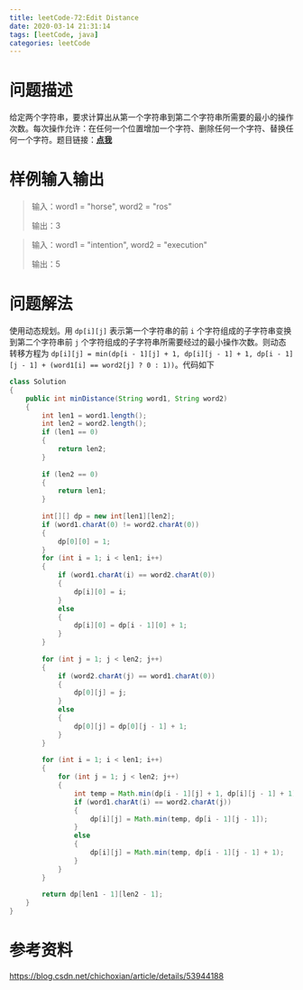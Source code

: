 ```yaml
---
title: leetCode-72:Edit Distance
date: 2020-03-14 21:31:14
tags: [leetCode, java]
categories: leetCode
---
```


# 问题描述

给定两个字符串，要求计算出从第一个字符串到第二个字符串所需要的最小的操作次数。每次操作允许：在任何一个位置增加一个字符、删除任何一个字符、替换任何一个字符。题目链接：**[点我]( https://leetcode.com/problems/edit-distance)**

<!-- more -->

# 样例输入输出

> 输入：word1 = "horse", word2 = "ros"
>
> 输出：3

> 输入：word1 = "intention", word2 = "execution"
>
> 输出：5

# 问题解法

使用动态规划。用 `dp[i][j]` 表示第一个字符串的前 `i` 个字符组成的子字符串变换到第二个字符串前 `j` 个字符组成的子字符串所需要经过的最小操作次数。则动态转移方程为 `dp[i][j] = min(dp[i - 1][j] + 1, dp[i][j - 1] + 1, dp[i - 1][j - 1] + (word1[i] == word2[j] ? 0 : 1))`。代码如下

```java
class Solution 
{
    public int minDistance(String word1, String word2)
    {
        int len1 = word1.length();
        int len2 = word2.length();
        if (len1 == 0)
        {
            return len2;
        }
        
        if (len2 == 0)
        {
            return len1;
        }
        
        int[][] dp = new int[len1][len2];
        if (word1.charAt(0) != word2.charAt(0))
        {
            dp[0][0] = 1;
        }
        for (int i = 1; i < len1; i++)
        {
            if (word1.charAt(i) == word2.charAt(0))
            {
                dp[i][0] = i;
            }
            else
            {
                dp[i][0] = dp[i - 1][0] + 1;
            }
        }
        
        for (int j = 1; j < len2; j++)
        {
            if (word2.charAt(j) == word1.charAt(0))
            {
                dp[0][j] = j;
            }
            else
            {
                dp[0][j] = dp[0][j - 1] + 1;
            }
        }
        
        for (int i = 1; i < len1; i++)
        {
            for (int j = 1; j < len2; j++)
            {
                int temp = Math.min(dp[i - 1][j] + 1, dp[i][j - 1] + 1);
                if (word1.charAt(i) == word2.charAt(j))
                {
                    dp[i][j] = Math.min(temp, dp[i - 1][j - 1]);
                }
                else
                {
                    dp[i][j] = Math.min(temp, dp[i - 1][j - 1] + 1);
                }
            }
        }
        
        return dp[len1 - 1][len2 - 1];
    }
}
```

# 参考资料

 https://blog.csdn.net/chichoxian/article/details/53944188 